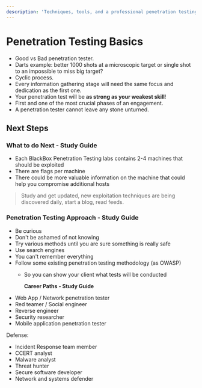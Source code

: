 ```yaml
---
description: 'Techniques, tools, and a professional penetration testing methodology.'
---
```


# Penetration Testing Basics

* Good vs Bad penetration tester.
* Darts example: better 1000 shots at a microscopic target or single shot to an impossible to miss big target?
* Cyclic process.
* Every information gathering stage will need the same focus and dedication as the first one.
* Your penetration test will be **as strong as your weakest skill**!
* First and one of the most crucial phases of an engagement.
* A penetration tester cannot leave any stone unturned.

## 

## Next Steps

### What to do Next - Study Guide

* Each BlackBox Penetration Testing labs contains 2-4 machines that should be exploited
* There are flags per machine
* There could be more valuable information on the machine that could help you compromise additional hosts

> Study and get updated, new exploitation techniques are being discovered daily, start a blog, read feeds.

### Penetration Testing Approach - Study Guide

* Be curious
* Don't be ashamed of not knowing
* Try various methods until you are sure something is really safe
* Use search engines
* You can't remember everything
* Follow some existing penetration testing methodology \(as OWASP\)
  * So you can show your client what tests will be conducted

    **Career Paths - Study Guide**
* Web App / Network penetration tester
* Red teamer / Social engineer
* Reverse engineer
* Security researcher
* Mobile application penetration tester

Defense:

* Incident Response team member
* CCERT analyst
* Malware analyst
* Threat hunter
* Secure software developer
* Network and systems defender

